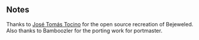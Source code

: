 ## Notes

Thanks to [José Tomás Tocino](https://github.com/JoseTomasTocino/freegemas) for the open source recreation of Bejeweled.  Also thanks to Bamboozler for the porting work for portmaster.

